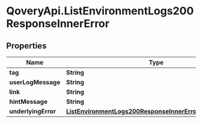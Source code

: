 # QoveryApi.ListEnvironmentLogs200ResponseInnerError

## Properties

Name | Type | Description | Notes
------------ | ------------- | ------------- | -------------
**tag** | **String** |  | [optional] 
**userLogMessage** | **String** |  | [optional] 
**link** | **String** |  | [optional] 
**hintMessage** | **String** |  | [optional] 
**underlyingError** | [**ListEnvironmentLogs200ResponseInnerErrorUnderlyingError**](ListEnvironmentLogs200ResponseInnerErrorUnderlyingError.md) |  | [optional] 


